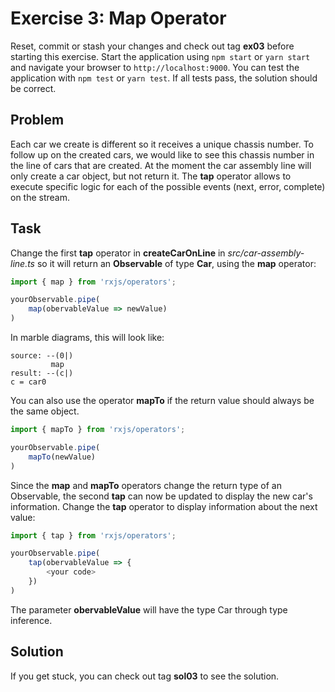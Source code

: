 # Exercise 3: Map Operator

Reset, commit or stash your changes and check out tag **ex03** before starting this exercise.
Start the application using `npm start` or `yarn start` and navigate your browser to `http://localhost:9000`.
You can test the application with `npm test` or `yarn test`. If all tests pass, the solution should be correct.

## Problem

Each car we create is different so it receives a unique chassis number.
To follow up on the created cars, we would like to see this chassis number in the line of cars that are created.
At the moment the car assembly line will only create a car object, but not return it.
The **tap** operator allows to execute specific logic for each of the possible events (next, error, complete) on the stream.

## Task

Change the first **tap** operator in **createCarOnLine** in *src/car-assembly-line.ts* so it will return an **Observable** of type **Car**, using the **map** operator:

```typescript
import { map } from 'rxjs/operators';

yourObservable.pipe(
    map(obervableValue => newValue)
)
```

In marble diagrams, this will look like:

```marble
source: --(0|)
         map
result: --(c|)
c = car0
```

You can also use the operator **mapTo** if the return value should always be the same object.

```typescript
import { mapTo } from 'rxjs/operators';

yourObservable.pipe(
    mapTo(newValue)
)
```

Since the **map** and **mapTo** operators change the return type of an Observable, the second **tap** can now be updated to display the new car's information.
Change the **tap** operator to display information about the next value:

```typescript
import { tap } from 'rxjs/operators';

yourObservable.pipe(
    tap(obervableValue => {
        <your code>
    })
)
```

The parameter **obervableValue** will have the type Car through type inference.

## Solution

If you get stuck, you can check out tag **sol03** to see the solution.
